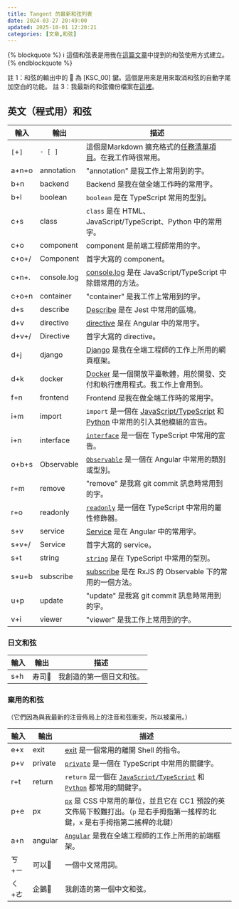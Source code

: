 ```yaml
---
title: Tangent 的最新和弦列表
date: 2024-03-27 20:49:00
updated: 2025-10-01 12:20:21
categories: [文章,和弦]
---
```

{% blockquote %}
:information_source: 這個和弦表是用我在<a href="{% post_path tangent-的和弦用法 %}">這篇文章</a>中提到的和弦使用方式建立。
{% endblockquote %}

註 1：和弦的輸出中的 :no_entry_sign: 為 [KSC_00] 鍵。這個是用來是用來取消和弦的自動字尾加空白的功能。 
註 3：我最新的和弦備份檔案在[這裡](https://raw.githubusercontent.com/andy23512/setting-files/master/CharaChorder/chords.json)。

## 英文（程式用）和弦

|輸入|輸出|描述|
|-|-|-|
|`[`+`]`|`- [ ]`|這個是Markdown 擴充格式的[任務清單項目](https://www.markdownguide.org/extended-syntax/#task-lists)。在我工作時很常用。|
|a+n+o|annotation|"annotation" 是我工作上常用到的字。|
|b+n|backend|Backend 是我在做全端工作時的常用字。|
|b+l|boolean|`boolean` 是在 TypeScript 常用的型別。|
|c+s|class|`class` 是在 HTML、JavaScript/TypeScript、Python 中的常用字。|
|c+o|component|component 是前端工程師常用的字。|
|c+o+/|Component|首字大寫的 component。|
|c+n+.|console.log|[console.log](https://developer.mozilla.org/en-US/docs/Web/API/console/log_static) 是在 JavaScript/TypeScript 中除錯常用的方法。|
|c+o+n|container|"container" 是我工作上常用到的字。|
|d+s|describe|[Describe](https://jestjs.io/docs/api#describename-fn) 是在 Jest 中常用的區塊。|
|d+v|directive|[directive](https://angular.dev/guide/directives) 是在 Angular 中的常用字。|
|d+v+/|Directive|首字大寫的 directive。|
|d+j|django|[Django](https://www.djangoproject.com/) 是我在全端工程師的工作上所用的網頁框架。|
|d+k|docker|[Docker](https://www.docker.com/) 是一個開放平臺軟體，用於開發、交付和執行應用程式。我工作上會用到。|
|f+n|frontend|Frontend 是我在做全端工作時的常用字。|
|i+m|import|`import` 是一個在 [JavaScript/TypeScript](https://developer.mozilla.org/zh-TW/docs/Web/JavaScript/Reference/Statements/import) 和 [Python](https://docs.python.org/zh-tw/3/tutorial/modules.html) 中常用的引入其他模組的宣告。|
|i+n|interface|[`interface`](https://www.typescriptlang.org/docs/handbook/2/everyday-types.html#interfaces) 是一個在 TypeScript 中常用的宣告。|
|o+b+s|Observable|[`Observable`](https://rxjs.dev/api/index/class/Observable) 是一個在 Angular 中常用的類別或型別。|
|r+m|remove|"remove" 是我寫 git commit 訊息時常用到的字。|
|r+o|readonly|[`readonly`](https://www.typescriptlang.org/docs/handbook/2/classes.html#readonly) 是一個在 TypeScript 中常用的屬性修飾器。|
|s+v|service|[Service](https://angular.dev/guide/di/creating-injectable-service) 是在 Angular 中的常用字。|
|s+v+/|Service|首字大寫的 service。|
|s+t|string|[`string`](https://www.typescriptlang.org/docs/handbook/2/everyday-types.html#the-primitives-string-number-and-boolean) 是在 TypeScript 中常用的型別。|
|s+u+b|subscribe|[subscribe](https://rxjs.dev/api/index/class/Observable#subscribe) 是在 RxJS 的 Observable 下的常用的一個方法。|
|u+p|update|"update" 是我寫 git commit 訊息時常用到的字。|
|v+i|viewer|"viewer" 是我工作上常用到的字。|

### 日文和弦

|輸入|輸出|描述|
|-|-|-|
|s+h|寿司:no_entry_sign:|我創造的第一個日文和弦。|

### 棄用的和弦

（它們因為與我最新的注音佈局上的注音和弦衝突，所以被棄用。）

|輸入|輸出|描述|
|-|-|-|
|e+x|exit|[exit](https://zh.wikipedia.org/wiki/Exit_(%E5%91%BD%E4%BB%A4)) 是一個常用的離開 Shell 的指令。|
|p+v|private|[`private`](https://www.typescriptlang.org/docs/handbook/2/classes.html#private) 是一個在 TypeScript 中常用的關鍵字。|
|r+t|return|`return` 是一個在  [`JavaScript/TypeScript`](https://developer.mozilla.org/zh-TW/docs/Web/JavaScript/Reference/Statements/return) 和 [`Python`](https://docs.python.org/zh-tw/3/tutorial/controlflow.html#defining-functions) 都常用的關鍵字。|
|p+e|px|[`px`](https://developer.mozilla.org/zh-TW/docs/Glossary/CSS_pixel) 是 CSS 中常用的單位，並且它在 CC1 預設的英文佈局下較難打出。（`p` 是右手拇指第一搖桿的北鍵，`x` 是右手拇指第二搖桿的北鍵）|
|a+n|angular|[`Angular`](https://angular.tw/) 是我在全端工程師的工作上所用的前端框架。|
|ㄎ+ㄧ|可以:no_entry_sign:|一個中文常用詞。|
|ㄑ+ㄜ|企鵝:no_entry_sign:|我創造的第一個中文和弦。|

